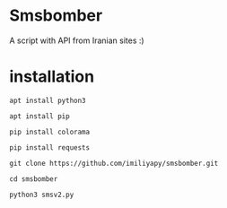 # Smsbomber
A script with API from Iranian sites :)

# installation


```
apt install python3
```

```
apt install pip
```

```
pip install colorama
```

```
pip install requests
```

```
git clone https://github.com/imiliyapy/smsbomber.git
```

```
cd smsbomber
```

```
python3 smsv2.py
